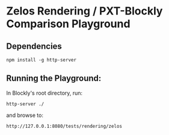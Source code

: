 # Zelos Rendering / PXT-Blockly Comparison Playground

## Dependencies
```
npm install -g http-server
```

## Running the Playground:

In Blockly's root directory, run:
```
http-server ./
```

and browse to:
```
http://127.0.0.1:8080/tests/rendering/zelos
```

